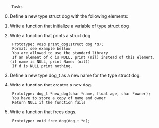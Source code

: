         Tasks

0. Define a new type struct dog with the following elements:
1. Write a function that initialize a variable of type struct dog
2. Write a function that prints a struct dog

        Prototype: void print_dog(struct dog *d);
        Format: see example bellow
        You are allowed to use the standard library
        If an element of d is NULL, print (nil) instead of this element. (if name is NULL, print Name: (nil))
        If d is NULL print nothing.

3. Define a new type dog_t as a new name for the type struct dog.

4. Write a function that creates a new dog.

        Prototype: dog_t *new_dog(char *name, float age, char *owner);
        You have to store a copy of name and owner
        Return NULL if the function fails
        
5. Write a function that frees dogs.

        Prototype: void free_dog(dog_t *d);

